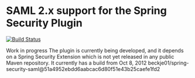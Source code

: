 SAML 2.x support for the Spring Security Plugin
===============================================

[![Build Status](https://secure.travis-ci.org/fpanwaskar/grails-spring-security-saml.png?branch=master)](https://travis-ci.org/fpanwaskar/grails-spring-security-saml)

Work in progress 
The plugin is currently being developed, and it depends on a Spring Security Extension which is not yet released in any public Maven repository. It currently has a build from Oct 8, 2012 beckje01/spring-security-saml@51a4952ebdd6aabcac6d80f51e43b25caefe1fd2


